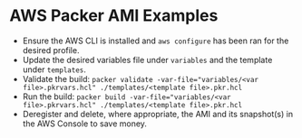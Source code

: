 # AWS Packer AMI Examples

- Ensure the AWS CLI is installed and `aws configure` has been ran for the desired profile.
- Update the desired variables file under `variables` and the template under `templates`.
- Validate the build: `packer validate -var-file="variables/<var file>.pkrvars.hcl" ./templates/<template file>.pkr.hcl`
- Run the build: `packer build -var-file="variables/<var file>.pkrvars.hcl" ./templates/<template file>.pkr.hcl`
- Deregister and delete, where appropriate, the AMI and its snapshot(s) in the AWS Console to save money.
